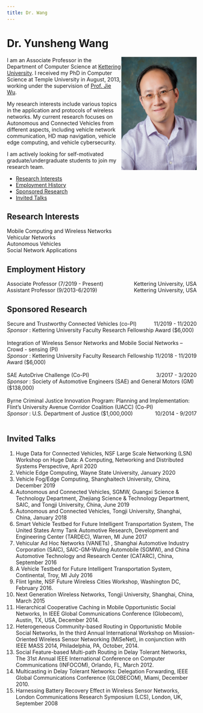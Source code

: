 ```yaml
---
title: Dr. Wang
---
```


# Dr. Yunsheng Wang

<img align="right" width="200" height="300" src="assets/Wang_Yunsheng.jpg">

I am an Associate Professor in the Department of Computer Science at [Kettering University](https://www.kettering.edu/). I received my PhD in Computer Science at Temple University in August, 2013, working under the supervision of [Prof. Jie Wu](https://cis.temple.edu/~wu/).

My research interests include various topics in the application and protocols of wireless networks. My current research focuses on Autonomous and Connected Vehicles from different aspects, including vehicle network communication, HD map navigation, vehicle edge computing, and vehicle cybersecurity.   

I am actively looking for self-motivated graduate/undergraduate students to join my research team.

 - [Research Interests](#Research-Interests)
 - [Employment History](#Teaching-Experience)
 - [Sponsored Research](#Sponsored-Research)
 - [Invited Talks](#Invited-Talks)

## Research Interests
Mobile Computing and Wireless Networks <br>
Vehicular Networks <br>
Autonomous Vehicles <br>
Social Network Applications <br>

## Employment History
<p>
  <span style="float: left">Associate Professor (7/2019 - Present)</span>
  <span style="float: right">Kettering University, USA</span>
<br>
  <span style="float: left">Assistant Professor (9/2013-6/2019)</span>
  <span style="float: right">Kettering University, USA</span>
<br>

## Sponsored Research
<p>
  <span style="float: left">Secure and Trustworthy Connected Vehicles (co-PI)</span>
  <span style="float: right">11/2019 - 11/2020</span>
<br>
<i>Sponsor</i> : Kettering University Faculty Research Fellowship Award ($6,000)
<br>
<br>
  <span style="float: left">Integration of Wireless Sensor Networks and Mobile Social Networks – Crowd - sensing (PI)</span>
  <span style="float: right">11/2018 - 11/2019</span>
<br>
<i>Sponsor</i> : Kettering University Faculty Research Fellowship Award ($6,000)
<br>
<br>
  <span style="float: left">SAE AutoDrive Challenge (Co-PI)</span>
  <span style="float: right">3/2017 - 3/2020</span>
<br>
<i>Sponsor</i> : Society of Automotive Engineers (SAE) and General Motors (GM) ($138,000)
<br>
<br>
  <span style="float: left">Byrne Criminal Justice Innovation Program: Planning and Implementation: Flint’s University Avenue Corridor Coalition (UACC) (Co-PI)</span>
  <span style="float: right">10/2014 - 9/2017</span>
<br>
<i>Sponsor</i> : U.S. Department of Justice ($1,000,000)
<br>
<br>



## Invited Talks

1. Huge Data for Connected Vehicles, NSF Large Scale Networking (LSN) Workshop on Huge Data: A Computing, Networking and Distributed Systems Perspective, April 2020
2. Vehicle Edge Computing, Wayne State University, January 2020
3. Vehicle Fog/Edge Computing, Shanghaitech University, China, December 2019
4. Autonomous and Connected Vehicles, SGMW, Guangxi Science & Technology Department, Zhejiang Science & Technology Department, SAIC, and Tongji University, China, June 2019
5. Autonomous and Connected Vehicles, Tongji University, Shanghai, China, January 2018
6. Smart Vehicle Testbed for Future Intelligent Transportation System, The United States Army Tank Automotive Research, Development and Engineering Center
(TARDEC), Warren, MI June 2017
7. Vehicular Ad Hoc Networks (VANETs) , Shanghai Automotive Industry Corporation (SAIC), SAIC-GM-Wuling Automobile (SGMW), and China Automotive
Technology and Research Center (CATARC), China, September 2016
8. A Vehicle Testbed for Future Intelligent Transportation System, Continental, Troy, MI July 2016
9. Flint Ignite, NSF Future Wireless Cities Workshop, Washington DC, February 2016.
10. Next Generation Wireless Networks, Tongji University, Shanghai, China, March 2015
11. Hierarchical Cooperative Caching in Mobile Opportunistic Social Networks, In IEEE Global Communications Conference (Globecom), Austin, TX, USA, December 2014.
12. Heterogeneous Community-based Routing in Opportunistic Mobile Social Networks, In the third Annual International Workshop on Mission-Oriented Wireless Sensor Networking (MiSeNet), in conjunction with IEEE MASS 2014, Philadelphia, PA, October, 2014.
13. Social Feature-based Multi-path Routing in Delay Tolerant Networks, The 31st Annual IEEE International Conference on Computer Communications (INFOCOM), Orlando, FL, March 2012.
14. Multicasting in Delay Tolerant Networks: Delegation Forwarding, IEEE Global Communications Conference (GLOBECOM), Miami, December 2010.
15. Harnessing Battery Recovery Effect in Wireless Sensor Networks, London Communications Research Symposium (LCS), London, UK, September 2008

